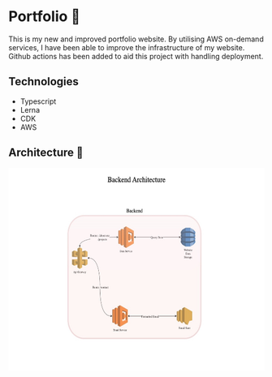 # Portfolio  🎨

This is my new and improved portfolio website. 
By utilising AWS on-demand services, I have been able to improve the infrastructure of my website. Github actions has been added to aid this project with handling deployment.

## Technologies
* Typescript
* Lerna
* CDK
* AWS 
## Architecture 🔧 

<img src="./assets/backend_portfolio.jpg" alt="My Project GIF" width="600" height="400">







